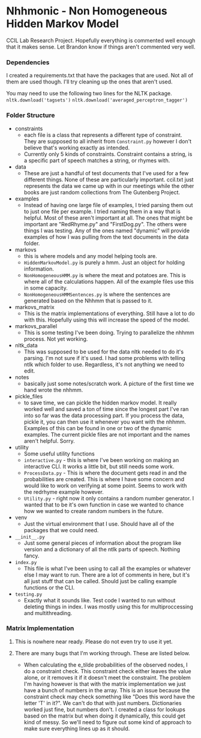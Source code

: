 # Nhhmonic - Non Homogeneous Hidden Markov Model
CCIL Lab Research Project. Hopefully everything is commented well enough that it makes sense.
Let Brandon know if things aren't commented very well.

### Dependencies

I created a requirements.txt that have the packages that are used. Not all of them
are used though. I'll try cleaning up the ones that aren't used. 

You may need to use the following two lines for the NLTK package.
`nltk.download('tagsets')`
`nltk.download('averaged_perceptron_tagger')`
    
### Folder Structure
- constraints
    - each file is a class that represents a different type of constraint.
They are supposed to all inherit from `Constraint.py` however I don't believe that's working
exactly as intended.
    - Currently only 5 kinds of constraints. Constraint contains a string, is a specific part of speech
    matches a string, or rhymes with.
- data
    - These are just a handful of test documents that I've used for a few different things.
    None of these are particularly important. ccil.txt just represents the data we came up
    with in our meetings while the other books are just random collections from The Gutenberg Project.
- examples
    - Instead of having one large file of examples, I tried parsing them out to just one file per example.
    I tried naming them in a way that is helpful. Most of these aren't important at all. The 
    ones that might be important are "RedRhyme.py" and "FirstDog.py". The others were things
    I was testing. Any of the ones named "dynamic" will provide examples of how I was pulling
    from the text documents in the data folder.
- markovs
    - this is where models and any model helping tools are. 
    - `HiddenMarkovModel.py` is purely
    a hmm. Just an object for holding information. 
    - `NonHomogeneousHMM.py` is where the meat and potatoes are. This is where all of the calculations 
    happen. All of the example files use this in some capacity.
    - `NonHomogeneousHMMSentences.py` is where the sentences are generated based on the 
    Nhhmm that is passed to it. 
- markovs_matrix
    - This is the matrix implementations of everything. Still have a lot to do with this.
    Hopefully using this will increase the speed of the model.
- markovs_parallel
    - This is some testing I've been doing. Trying to parallelize the nhhmm process. Not yet working.
- nltk_data
    - This was supposed to be used for the data nltk needed to do it's parsing. I'm not sure if it's used.
    I had some problems with telling ntlk which folder to use. Regardless, it's not anything we
    need to edit.
- notes
    - basically just some notes/scratch work. A picture of the first time we hand wrote the 
    nhhmm.
- pickle_files
    - to save time, we can pickle the hidden markov model. It really worked well and saved a ton
    of time since the longest part I've ran into so far was the data processing part. If you
    process the data, pickle it, you can then use it whenever you want with the nhhmm. Examples
    of this can be found in one or two of the dynamic examples. The current pickle files
    are not important and the names aren't helpful. Sorry.
- utility
    - Some useful utility functions
    - `interactive.py` - this is where I've been working on making an interactive CLI. It works
    a little bit, but still needs some work.
    - `ProcessData.py` - This is where the document gets read in and the probabilities are created.
    This is where I have some concern and would like to work on verifying at some point. Seems to work
    with the redrhyme example however.
    - `Utility.py` - right now it only contains a random number generator. I wanted that to
    be it's own function in case we wanted to chance how we wanted to create random numbers
    in the future.
- venv
    - Just the virtual environment that I use. Should have all of the packages that we could need.
- `__init__.py`
    - Just some general pieces of information about the program like version and a dictionary
    of all the ntlk parts of speech. Nothing fancy.
- `index.py`
    - This file is what I've been using to call all the examples or whatever else I may want to run.
    There are a lot of comments in here, but it's all just stuff that can be called. Should just be
    calling example functions or the CLI.
 - `testing.py`
    - Exactly what it sounds like. Test code I wanted to run without deleting things in index.
    I was mostly using this for multiproccessing and multithreading.

### Matrix Implementation
1. This is nowhere near ready. Please do not even try to use it yet.
2. There are many bugs that I'm working through. These are listed below.
    
    - When calculating the e_tilde probabilities of the observed nodes, I 
    do a constraint check. This constraint check either leaves the value alone,
    or it removes it if it doesn't meet the constraint. The problem I'm having
    however is that with the matrix implementation we just have a bunch of numbers
    in the array. This is an issue because the constraint check may check something
    like "Does this word have the letter 'T' in it?". We can't do that with just numbers.
    Dictionaries worked just fine, but numbers don't. I created a class for lookups 
    based on the matrix but when doing it dynamically, this could get kind of messy. 
    So we'll need to figure out some kind of approach to make sure everything lines 
    up as it should.